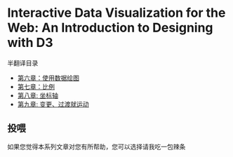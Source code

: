 # Interactive Data Visualization for the Web: An Introduction to Designing with D3

半翻译目录
  * [第六章：使用数据绘图](https://github.com/wusiquan/studyd3/blob/master/Chapter6-Drawing_with_Data.md)
  * [第七章：比例](https://github.com/wusiquan/studyd3/blob/master/Chapter7-Scales.md)
  * [第八章: 坐标轴](https://github.com/wusiquan/studyd3/blob/master/Chapter8-Axes.md)
  * [第九章: 变更、过渡就运动](https://github.com/wusiquan/studyd3/blob/master/Chapter9-Updates_Transitions_And_Motion.md)

## 投喂
如果您觉得本系列文章对您有所帮助，您可以选择请我吃一包辣条
